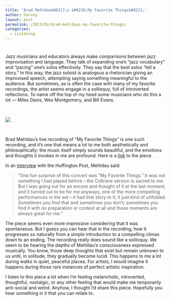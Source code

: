 ```yaml
---
title: 'Brad Mehldau&#8217;s &#8220;My Favorite Things&#8221;'
author: harvey
layout: post
permalink: /2013/02/brad-mehldaus-my-favorite-things/
categories:
  - Listening
---
```

# 

Jazz musicians and educators always make comparisons between jazz improvisation and language. They talk of expanding one’s “jazz vocabulary” and “pacing” one’s solos effectively. They say that the best solos “tell a story.” In this way, the jazz soloist is analogous a rhetorician giving an improvised speech, attempting saying something meaningful to the audience. But sometimes, as is often the case with many of my favorite recordings, the artist seems engage in a soliloquy, full of introverted reflections. To name off the top of my head some musicians who do this a lot — Miles Davis, Wes Montgomery, and Bill Evans.

 

![][1]

 [1]: http://i.ytimg.com/vi/gClg7L_vqes/0.jpg

 

Brad Mehldau’s live recording of “My Favorite Things” is one such recording, and it’s one that means a lot to me both aesthetically and philosophically: the music itself simply sounds beautiful, and the emotions and thoughts it invokes in me are profound. Here is a [link][2] to the piece.

 [2]: http://www.youtube.com/watch?v=X7fVnvJSRb4

In an [interview][3] with the Huffington Post, Mehldau said:

 [3]: http://www.huffingtonpost.com/joseph-vella/brad-mehldau-the-art-of-s_b_823026.html

> “One fun surprise of this concert was “My Favorite Things.” It was not something I had played before – the Coltrane version is sacred to me. But I was going out for an encore and thought of it at the last moment, and it turned out to be for me anyways, one of the more compelling performances in the set – it had that story to it; it just kind of unfolded. Sometimes you find that and sometimes you don’t; sometimes you find it with no preparation or context at all and those moments are always great for me.”

The piece seems even more impressive considering that it was spontaneous. But I guess you can hear that in the recording, how it progresses so naturally from a simple introduction to a compelling climax down to an ending. The recording really does sound like a soliloquy. We seem to be hearing the depths of Mehldau’s consciousness expressed musically. You know, those deep thoughts that exist but remain unknown to us until, in solitude, they gradually become lucid. This happens to me a lot during walks in quiet, peaceful places. For artists, I would imagine it happens during those rare instances of perfect artistic inspiration.

I listen to this piece a lot when I’m feeling melancholic, introverted, thoughtful, nostalgic, or any other feeling that would make me temporarily anti-social and weird. Anyhow, I thought I’d share this piece. Hopefully you hear something in it that you can relate to.